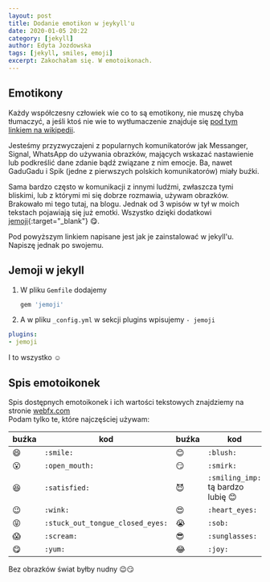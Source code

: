 ```yaml
---
layout: post
title: Dodanie emotikon w jeykyll'u
date: 2020-01-05 20:22
category: [jekyll]
author: Edyta Jozdowska
tags: [jekyll, smiles, emoji]
excerpt: Zakochałam się. W emotoikonach.
---
```

## Emotikony
Każdy współczesny człowiek wie co to są emotikony, nie muszę chyba tłumaczyć, a jeśli ktoś nie wie to wytłumaczenie znajduje się [pod tym linkiem na wikipedii](https://pl.wikipedia.org/wiki/Emotikon). 

Jesteśmy przyzwyczajeni z popularnych komunikatorów jak Messanger, Signal, WhatsApp do używania obrazków, mających wskazać nastawienie lub podkreślić dane zdanie bądź związane z nim emocje. Ba, nawet GaduGadu i Spik (jedne z pierwszych polskich komunikatorów) miały buźki.

Sama bardzo często w komunikacji z innymi ludźmi, zwłaszcza tymi bliskimi, lub z którymi mi się dobrze rozmawia, używam obrazków. Brakowało mi tego tutaj, na blogu. Jednak od 3 wpisów w tył w moich tekstach pojawiają się już emotki. Wszystko dzięki dodatkowi [jemoji](https://github.com/jekyll/jemoji){:target="_blank"} :yum:.

Pod powyższym linkiem napisane jest jak je zainstalować w jekyll'u. Napiszę jednak po swojemu.

## Jemoji w jekyll
1. W pliku `Gemfile` dodajemy 
   ```ruby
   gem 'jemoji'
   ```
2. A w pliku `_config.yml` w sekcji plugins wpisujemy `- jemoji`
```yml
plugins:
- jemoji
  ```
I to wszystko :relaxed:
## Spis emotoikonek
Spis dostępnych emotoikonek i ich wartości tekstowych znajdziemy na stronie [webfx.com](https://www.webfx.com/tools/emoji-cheat-sheet/)  
Podam tylko te, które najczęściej używam:

| buźka                          | kod                              | buźka         | kod                                     |
|--------------------------------|----------------------------------|---------------|-----------------------------------------|
| :smile:                        | `:smile:`                        | :blush:       | `:blush:`                               |
| :open_mouth:                   | `:open_mouth:`                   | :smirk:       | `:smirk:`                               |
| :satisfied:                    | `:satisfied:`                    | :smiling_imp: | `:smiling_imp:` tą bardzo lubię :blush: |
| :wink:                         | `:wink:`                         | :heart_eyes:  | `:heart_eyes:`                          |
| :stuck_out_tongue_closed_eyes: | `:stuck_out_tongue_closed_eyes:` | :sob:         | `:sob:`                                 |
| :scream:                       | `:scream:`                       | :sunglasses:  | `:sunglasses:`                          |
| :yum:                          | `:yum:`                          | :joy:         | `:joy:`                                 |

Bez obrazków świat byłby nudny :wink::smirk: 